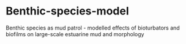 # Benthic-species-model
Benthic species as mud patrol - modelled effects of bioturbators and biofilms on large-scale estuarine mud and morphology
